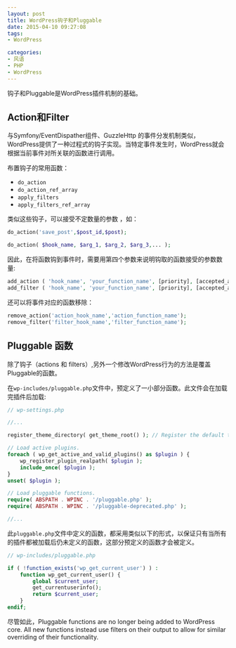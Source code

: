 ```yaml
---
layout: post
title: WordPress钩子和Pluggable
date: 2015-04-10 09:27:08
tags:
- WordPress

categories:
- 风语
- PHP
- WordPress
---
```



钩子和Pluggable是WordPress插件机制的基础。

## Action和Filter

与Symfony/EventDispather组件、GuzzleHttp 的事件分发机制类似，WordPress提供了一种过程式的钩子实现。当特定事件发生时，WordPress就会根据当前事件对所关联的函数进行调用。

布置钩子的常用函数：

* `do_action`
* `do_action_ref_array`
* `apply_filters`
* `apply_filters_ref_array`

类似这些钩子，可以接受不定数量的参数 ，如：

```PHP
do_action('save_post',$post_id,$post);

do_action( $hook_name, $arg_1, $arg_2, $arg_3,... );
```

因此，在将函数钩到事件时，需要用第四个参数来说明钩取的函数接受的参数数量:

```PHP
add_action ( 'hook_name', 'your_function_name', [priority], [accepted_args_num=1] );
add_filter ( 'hook_name', 'your_function_name', [priority], [accepted_args_num=1] );
```

还可以将事件对应的函数移除：

```PHP
remove_action('action_hook_name','action_function_name');
remove_filter('filter_hook_name','filter_function_name');
```

## Pluggable 函数

除了钩子（actions 和 filters）,另外一个修改WordPress行为的方法是覆盖Pluggable的函数。

在`wp-includes/pluggable.php`文件中，预定义了一小部分函数。此文件会在加载完插件后加载:

```PHP
// wp-settings.php

//...

register_theme_directory( get_theme_root() ); // Register the default theme directory root

// Load active plugins.
foreach ( wp_get_active_and_valid_plugins() as $plugin ) {
	wp_register_plugin_realpath( $plugin );
	include_once( $plugin );
}
unset( $plugin );

// Load pluggable functions.
require( ABSPATH . WPINC . '/pluggable.php' );
require( ABSPATH . WPINC . '/pluggable-deprecated.php' );

//...

```

此`pluggable.php`文件中定义的函数，都采用类似以下的形式，以保证只有当所有的插件都被加载后仍未定义的函数，这部分预定义的函数才会被定义。

```PHP
// wp-includes/pluggable.php

if ( !function_exists('wp_get_current_user') ) :
    function wp_get_current_user() {
        global $current_user;
        get_currentuserinfo();
        return $current_user;
    }
endif;

```
尽管如此，Pluggable functions are no longer being added to WordPress core. All new functions instead use filters on their output to allow for similar overriding of their functionality. 



